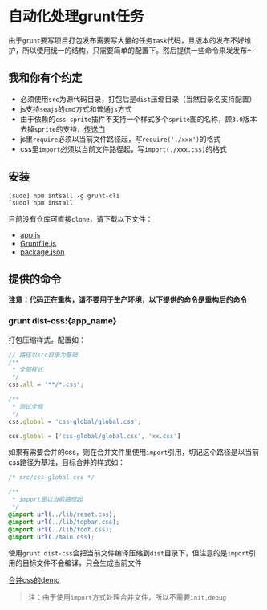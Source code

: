 # 自动化处理grunt任务

由于`grunt`要写项目打包发布需要写大量的任务`task`代码，且版本的发布不好维护，所以使用统一的结构，只需要简单的配置下。然后提供一些命令来发发布～

## 我和你有个约定

* 必须使用`src`为源代码目录，打包后是`dist`压缩目录（当然目录名支持配置）
* js支持`seajs`的`cmd`方式和普通`js`方式
* 由于依赖的`css-sprite`插件不支持一个样式多个`sprite`图的名称，顾`3.0`版本去掉`sprite`的支持，[传送门](https://github.com/laoshu133/grunt-css-sprite/issues/26)
* js里`require`必须以当前文件路径起，写`require('./xxx')`的格式
* css里`import`必须以当前文件路径起，写`import(./xxx.css)`的格式

## 安装
```
[sudo] npm intsall -g grunt-cli
[sudo] npm install
```

目前没有仓库可直接`clone`，请下载以下文件：

* [app.js](app.js)
* [Gruntfile.js](Gruntfile.js)
* [package.json](package.json)

## 提供的命令


**注意：代码正在重构，请不要用于生产环境，以下提供的命令是重构后的命令**


### grunt dist-css:{app_name}

打包压缩样式，配置如：

```js
// 路径以src目录为基础
/**
 * 全部样式
 */
css.all = '**/*.css';

/**
 * 测试全局
 */
css.global = 'css-global/global.css';

css.global = ['css-global/global.css', 'xx.css']
```

如果有需要合并的css，则在合并文件里使用`import`引用，切记这个路径是以当前css路径为基准，目标合并的样式如：

``` css
/* src/css-global.css */

/**
 * import是以当前路径起
 */
@import url(../lib/reset.css);
@import url(../lib/topbar.css);
@import url(../lib/foot.css);
@import url(./main.css);
```

使用`grunt dist-css`会把当前文件编译压缩到`dist`目录下，但注意的是`import`引用的目标文件不会编译，只会生成当前文件

[合并css的demo](tpl/css-global.html)

> 注：由于使用`import`方式处理合并文件，所以不需要`init,debug`